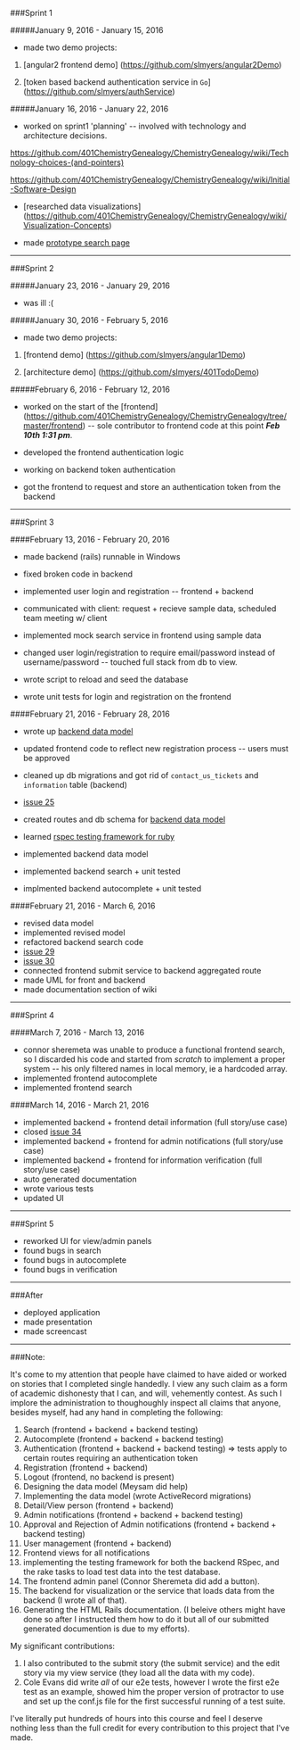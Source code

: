 ###Sprint 1

#####January 9, 2016 - January 15, 2016

* made two demo projects:

1. [angular2 frontend demo] (https://github.com/slmyers/angular2Demo)  

2. [token based backend authentication service in `Go`] (https://github.com/slmyers/authService)


#####January 16, 2016 - January 22, 2016
* worked on sprint1 'planning' -- involved with technology and architecture decisions.

https://github.com/401ChemistryGenealogy/ChemistryGenealogy/wiki/Technology-choices-(and-pointers)

https://github.com/401ChemistryGenealogy/ChemistryGenealogy/wiki/Initial-Software-Design

* [researched data visualizations] (https://github.com/401ChemistryGenealogy/ChemistryGenealogy/wiki/Visualization-Concepts)

* made [prototype search page](http://401chemistrygenealogy.github.io/)

---

###Sprint 2

#####January 23, 2016 - January 29, 2016
* was ill :(

#####January 30, 2016 - February 5, 2016
* made two demo projects:

1. [frontend demo] (https://github.com/slmyers/angular1Demo)

2. [architecture demo] (https://github.com/slmyers/401TodoDemo)

#####February 6, 2016 - February 12, 2016
* worked on the start of the [frontend]  (https://github.com/401ChemistryGenealogy/ChemistryGenealogy/tree/master/frontend) -- sole contributor to frontend code at this point ___Feb 10th 1:31 pm___.

* developed the frontend authentication logic

* working on backend token authentication

* got the frontend to request and store an authentication token from the backend

---

###Sprint 3

####February 13, 2016 - February 20, 2016
* made backend (rails) runnable in Windows

* fixed broken code in backend

* implemented user login and registration -- frontend + backend

* communicated with client: request + recieve sample data, scheduled team meeting w/ client

* implemented mock search service in frontend using sample data

* changed user login/registration to require email/password instead of username/password -- touched full stack from db to view.

* wrote script to reload and seed the database

* wrote unit tests for login and registration on the frontend

####February 21, 2016 - February 28, 2016

* wrote up [backend data model](https://github.com/401ChemistryGenealogy/ChemistryGenealogy/wiki/data-model)

* updated frontend code to reflect new registration process -- users must be approved

* cleaned up db migrations and got rid of `contact_us_tickets` and `information` table (backend)

* [issue 25](https://github.com/401ChemistryGenealogy/ChemistryGenealogy/issues/25)

* created routes and db schema for [backend data model](https://github.com/401ChemistryGenealogy/ChemistryGenealogy/wiki/data-model)

* learned [rspec testing framework for ruby](http://rspec.info/)

* implemented backend data model 

* implemented backend search + unit tested 

* implmented backend autocomplete + unit tested

####February 21, 2016 - March 6, 2016

* revised data model
* implemented revised model
* refactored backend search code
* [issue 29](https://github.com/401ChemistryGenealogy/ChemistryGenealogy/issues/29)
* [issue 30](https://github.com/401ChemistryGenealogy/ChemistryGenealogy/issues/30)
* connected frontend submit service to backend aggregated route 
* made UML for front and backend 
* made documentation section of wiki 

---

###Sprint 4

####March 7, 2016 - March 13, 2016

* connor sheremeta was unable to produce a functional frontend search, so I discarded his code and started from 
_scratch_ to implement a proper system -- his only filtered names in local memory, ie a hardcoded array. 
* implemented frontend autocomplete 
* implemented frontend search 

####March 14, 2016 - March 21, 2016

* implemented backend + frontend detail information (full story/use case)
* closed [issue 34](https://github.com/401ChemistryGenealogy/ChemistryGenealogy/issues/34)
* implemented backend + frontend for admin notifications (full story/use case)
* implemented backend + frontend for information verification (full story/use case) 
* auto generated documentation 
* wrote various tests
* updated UI

--- 

###Sprint 5 

* reworked UI for view/admin panels 
* found bugs in search 
* found bugs in autocomplete
* found bugs in verification 

--- 

###After 

* deployed application 
* made presentation 
* made screencast

--- 

###Note: 

It's come to my attention that people have claimed to have aided or worked on stories that I completed single handedly. I view any such claim as a form of academic dishonesty that I can, and will, vehemently contest. As such I implore the administration to thoughoughly inspect all claims that anyone, besides myself, had any hand in completing the following: 

1. Search (frontend + backend + backend testing)
2. Autocomplete (frontend + backend + backend testing)
3. Authentication (frontend + backend + backend testing) => tests apply to certain routes requiring an authentication token 
4. Registration (frontend + backend) 
5. Logout (frontend, no backend is present)
6. Designing the data model (Meysam did help)
7. Implementing the data model (wrote ActiveRecord migrations)
8. Detail/View person (frontend + backend)
9. Admin notifications (frontend + backend + backend testing) 
10. Approval and Rejection of Admin notifications (frontend + backend + backend testing)
11. User management (frontend + backend)
12. Frontend views for all notifications 
13. implementing the testing framework for both the backend RSpec, and the rake tasks to load test data into the test database. 
14. The frontend admin panel (Connor Sheremeta did add a button). 
15. The backend for visualization or the service that loads data from the backend (I wrote all of that). 
16. Generating the HTML Rails documentation. (I beleive others might have done so after I instructed them how to do it but all of our submitted generated documention is due to my efforts). 

My significant contributions: 

1. I also contributed to the submit story (the submit service) and the edit story via my view service (they load all the data with my code). 
2. Cole Evans did write _all_ of our e2e tests, however I wrote the first e2e test as an example, showed him the proper version of protractor to use and set up the conf.js file for the first successful running of a test suite. 


I've literally put hundreds of hours into this course and feel I deserve nothing less than the full credit for every contribution to this project that I've made. 
